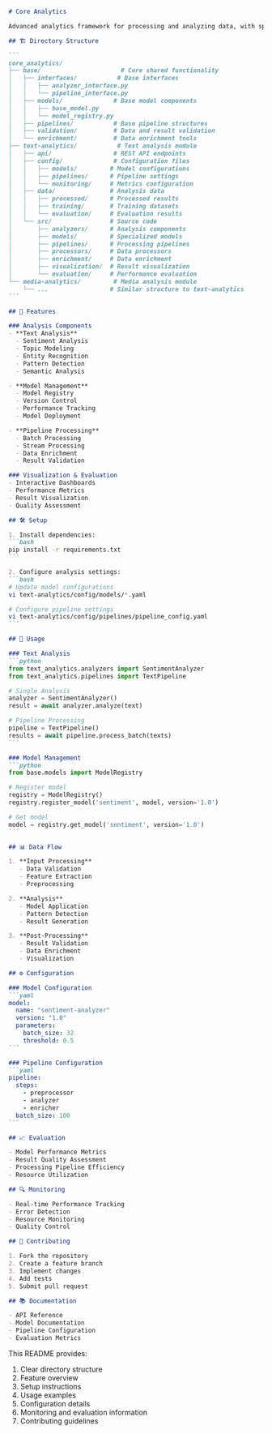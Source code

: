 

````markdown:applications/core_analytics/README.md
# Core Analytics

Advanced analytics framework for processing and analyzing data, with specialized modules for text and media analysis.

## 🏗 Directory Structure

```
core_analytics/
├── base/                      # Core shared functionality
│   ├── interfaces/           # Base interfaces
│   │   ├── analyzer_interface.py
│   │   └── pipeline_interface.py
│   ├── models/              # Base model components
│   │   ├── base_model.py
│   │   └── model_registry.py
│   ├── pipelines/           # Base pipeline structures
│   ├── validation/          # Data and result validation
│   └── enrichment/          # Data enrichment tools
├── text-analytics/           # Text analysis module
│   ├── api/                 # REST API endpoints
│   ├── config/              # Configuration files
│   │   ├── models/         # Model configurations
│   │   ├── pipelines/      # Pipeline settings
│   │   └── monitoring/     # Metrics configuration
│   ├── data/               # Analysis data
│   │   ├── processed/      # Processed results
│   │   ├── training/       # Training datasets
│   │   └── evaluation/     # Evaluation results
│   └── src/                # Source code
│       ├── analyzers/      # Analysis components
│       ├── models/         # Specialized models
│       ├── pipelines/      # Processing pipelines
│       ├── processors/     # Data processors
│       ├── enrichment/     # Data enrichment
│       ├── visualization/  # Result visualization
│       └── evaluation/     # Performance evaluation
└── media-analytics/         # Media analysis module
    └── ...                 # Similar structure to text-analytics
```

## 🚀 Features

### Analysis Components
- **Text Analysis**
  - Sentiment Analysis
  - Topic Modeling
  - Entity Recognition
  - Pattern Detection
  - Semantic Analysis

- **Model Management**
  - Model Registry
  - Version Control
  - Performance Tracking
  - Model Deployment

- **Pipeline Processing**
  - Batch Processing
  - Stream Processing
  - Data Enrichment
  - Result Validation

### Visualization & Evaluation
- Interactive Dashboards
- Performance Metrics
- Result Visualization
- Quality Assessment

## 🛠 Setup

1. Install dependencies:
```bash
pip install -r requirements.txt
```

2. Configure analysis settings:
```bash
# Update model configurations
vi text-analytics/config/models/*.yaml

# Configure pipeline settings
vi text-analytics/config/pipelines/pipeline_config.yaml
```

## 🔄 Usage

### Text Analysis
```python
from text_analytics.analyzers import SentimentAnalyzer
from text_analytics.pipelines import TextPipeline

# Single Analysis
analyzer = SentimentAnalyzer()
result = await analyzer.analyze(text)

# Pipeline Processing
pipeline = TextPipeline()
results = await pipeline.process_batch(texts)
```

### Model Management
```python
from base.models import ModelRegistry

# Register model
registry = ModelRegistry()
registry.register_model('sentiment', model, version='1.0')

# Get model
model = registry.get_model('sentiment', version='1.0')
```

## 📊 Data Flow

1. **Input Processing**
   - Data Validation
   - Feature Extraction
   - Preprocessing

2. **Analysis**
   - Model Application
   - Pattern Detection
   - Result Generation

3. **Post-Processing**
   - Result Validation
   - Data Enrichment
   - Visualization

## ⚙️ Configuration

### Model Configuration
```yaml
model:
  name: "sentiment-analyzer"
  version: "1.0"
  parameters:
    batch_size: 32
    threshold: 0.5
```

### Pipeline Configuration
```yaml
pipeline:
  steps:
    - preprocessor
    - analyzer
    - enricher
  batch_size: 100
```

## 📈 Evaluation

- Model Performance Metrics
- Result Quality Assessment
- Processing Pipeline Efficiency
- Resource Utilization

## 🔍 Monitoring

- Real-time Performance Tracking
- Error Detection
- Resource Monitoring
- Quality Control

## 🤝 Contributing

1. Fork the repository
2. Create a feature branch
3. Implement changes
4. Add tests
5. Submit pull request

## 📚 Documentation

- API Reference
- Model Documentation
- Pipeline Configuration
- Evaluation Metrics
````

This README provides:
1. Clear directory structure
2. Feature overview
3. Setup instructions
4. Usage examples
5. Configuration details
6. Monitoring and evaluation information
7. Contributing guidelines

